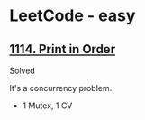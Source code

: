 # LeetCode - easy

## [1114. Print in Order](https://leetcode.com/problems/print-in-order)

Solved

It's a concurrency problem.

- 1 Mutex, 1 CV
